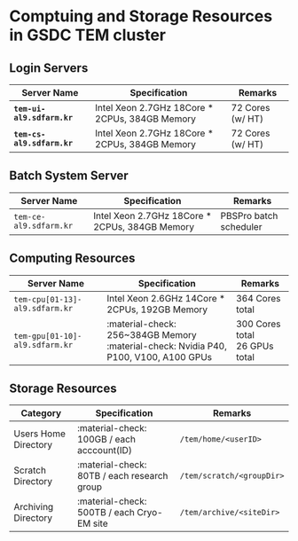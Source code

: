 # Comptuing and Storage Resources in GSDC TEM cluster

## Login Servers

| Server Name            | Specification                                                           | Remarks               |
| ---------------------- | ----------------------------------------------------------------------- | --------------------- |
| __`tem-ui-al9.sdfarm.kr`__ | Intel Xeon 2.7GHz 18Core * 2CPUs, 384GB Memory                          | 72 Cores (w/ HT)      |
| __`tem-cs-al9.sdfarm.kr`__ | Intel Xeon 2.7GHz 18Core * 2CPUs, 384GB Memory                          | 72 Cores (w/ HT)      |


## Batch System Server

| Server Name            | Specification                                                           | Remarks               |
| ---------------------- | ----------------------------------------------------------------------- | --------------------- |
| `tem-ce-al9.sdfarm.kr` | Intel Xeon 2.7GHz 18Core * 2CPUs, 384GB Memory                          | PBSPro batch scheduler|


## Computing Resources

| Server Name                           | Specification                                                 | Remarks          |
| ------------------------------------- | ------------------------------------------------------------- | ---------------- |
| `tem-cpu[01-13]-al9.sdfarm.kr`        | Intel Xeon 2.6GHz 14Core * 2CPUs, 192GB Memory                | 364 Cores total  |
| `tem-gpu[01-10]-al9.sdfarm.kr`        | :material-check: 256~384GB Memory <br> :material-check: Nvidia P40, P100, V100, A100 GPUs          | 300 Cores total<br>26 GPUs total  |


## Storage Resources

| Category               | Specification                                   | Remarks                    |
| ---------------------- | ----------------------------------------------- | -------------------------- |
| Users Home Directory   | :material-check: 100GB / each acccount(ID)      | `/tem/home/<userID>`       |
| Scratch Directory      | :material-check: 80TB / each research group     | `/tem/scratch/<groupDir>`  |
| Archiving Directory    | :material-check: 500TB / each Cryo-EM site      | `/tem/archive/<siteDir>`   |
